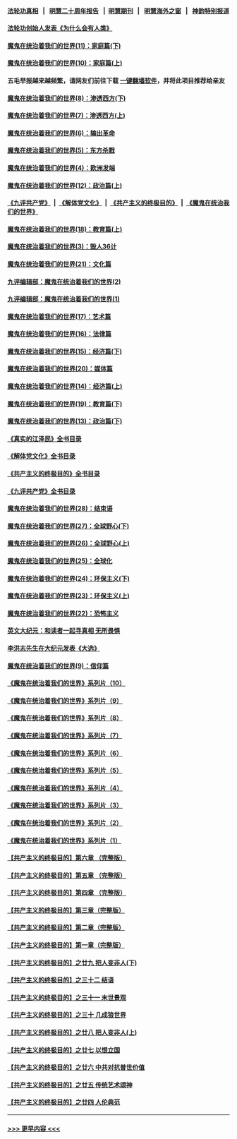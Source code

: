 #### [法轮功真相](https://github.com/gfw-breaker/truth/blob/master/README.md?t=0) &nbsp;&nbsp;|&nbsp;&nbsp; [明慧二十周年报告](https://github.com/gfw-breaker/mh-reports/blob/master/README.md?t=0) &nbsp;&nbsp;|&nbsp;&nbsp;[明慧期刊](https://github.com/gfw-breaker/mh-qikan) &nbsp;&nbsp;|&nbsp;&nbsp; [明慧海外之窗](https://github.com/gfw-breaker/mh-news/blob/master/README.md?t=0) &nbsp;&nbsp;|&nbsp;&nbsp; [神韵特别报道](https://github.com/gfw-breaker/mh-news/blob/master/shenyun.md?t=0)
#### [法轮功创始人发表《为什么会有人类》](../pages/nsc422/n13912117.md?t=01300343) 
#### [魔鬼在统治着我们的世界(11)：家庭篇(下)](../pages/nsc422/n10440961.md?t=01300343) 
#### [魔鬼在统治着我们的世界(10)：家庭篇(上)](../pages/nsc422/n10435448.md?t=01300343) 
#### 五毛举报越来越频繁，请网友们前往下载 [一键翻墙软件](https://github.com/gfw-breaker/ssr-accounts)，并将此项目推荐给亲友
#### [魔鬼在统治着我们的世界(8)：渗透西方(下)](../pages/nsc422/n10429603.md?t=01300343) 
#### [魔鬼在统治着我们的世界(7)：渗透西方(上)](../pages/nsc422/n10426013.md?t=01300343) 
#### [魔鬼在统治着我们的世界(6)：输出革命](../pages/nsc422/n10421536.md?t=01300343) 
#### [魔鬼在统治着我们的世界(5)：东方杀戮](../pages/nsc422/n10417707.md?t=01300343) 
#### [魔鬼在统治着我们的世界(4)：欧洲发端](../pages/nsc422/n10414890.md?t=01300343) 
#### [魔鬼在统治着我们的世界(12)：政治篇(上)](../pages/nsc422/n10444576.md?t=01300343) 
#### [《九评共产党》](https://github.com/begood0513/9ping.md/blob/master/README.md) &nbsp;|&nbsp; [《解体党文化》](../../../../jtdwh.md/blob/master/README.md)  &nbsp;|&nbsp; [《共产主义的终极目的》](../../../../gczydzjmd.md/blob/master/README.md) &nbsp;|&nbsp; [《魔鬼在统治我们的世界》](../../../../mgztzwmdsj.md/blob/master/README.md) 
#### [魔鬼在统治着我们的世界(18)：教育篇(上)](../pages/nsc422/n10526970.md?t=01300343) 
#### [魔鬼在统治着我们的世界(3)：毁人36计](../pages/nsc422/n10411583.md?t=01300343) 
#### [魔鬼在统治着我们的世界(21)：文化篇](../pages/nsc422/n10597706.md?t=01300343) 
#### [九评编辑部：魔鬼在统治着我们的世界(2)](../pages/nsc422/n10410036.md?t=01300343) 
#### [九评编辑部：魔鬼在统治着我们的世界(1)](../pages/nsc422/n10406825.md?t=01300343) 
#### [魔鬼在统治着我们的世界(17)：艺术篇](../pages/nsc422/n10499093.md?t=01300343) 
#### [魔鬼在统治着我们的世界(16)：法律篇](../pages/nsc422/n10485969.md?t=01300343) 
#### [魔鬼在统治着我们的世界(15)：经济篇(下)](../pages/nsc422/n10469975.md?t=01300343) 
#### [魔鬼在统治着我们的世界(20)：媒体篇](../pages/nsc422/n10586579.md?t=01300343) 
#### [魔鬼在统治着我们的世界(14)：经济篇(上)](../pages/nsc422/n10457370.md?t=01300343) 
#### [魔鬼在统治着我们的世界(19)：教育篇(下)](../pages/nsc422/n10564808.md?t=01300343) 
#### [魔鬼在统治着我们的世界(13)：政治篇(下)](../pages/nsc422/n10448270.md?t=01300343) 
#### [《真实的江泽民》全书目录](../pages/nsc422/n13721399.md?t=01300343) 
#### [《解体党文化》全书目录](../pages/nsc422/n13721157.md?t=01300343) 
#### [《共产主义的终极目的》全书目录](../pages/nsc422/n13721048.md?t=01300343) 
#### [《九评共产党》全书目录](../pages/nsc422/n13708085.md?t=01300343) 
#### [魔鬼在统治着我们的世界(28)：结束语](../pages/nsc422/n10936246.md?t=01300343) 
#### [魔鬼在统治着我们的世界(27)：全球野心(下)](../pages/nsc422/n10928319.md?t=01300343) 
#### [魔鬼在统治着我们的世界(26)：全球野心(上)](../pages/nsc422/n10900318.md?t=01300343) 
#### [魔鬼在统治着我们的世界(25)：全球化](../pages/nsc422/n10788205.md?t=01300343) 
#### [魔鬼在统治着我们的世界(24)：环保主义(下)](../pages/nsc422/n10695307.md?t=01300343) 
#### [魔鬼在统治着我们的世界(23)：环保主义(上)](../pages/nsc422/n10688613.md?t=01300343) 
#### [魔鬼在统治着我们的世界(22)：恐怖主义](../pages/nsc422/n10614727.md?t=01300343) 
#### [英文大纪元：和读者一起寻真相 无所畏惧](../pages/nsc422/n12542027.md?t=01300343) 
#### [李洪志先生在大纪元发表《大选》](../pages/nsc422/n12534746.md?t=01300343) 
#### [魔鬼在统治着我们的世界(9)：信仰篇](../pages/nsc422/n10432159.md?t=01300343) 
#### [《魔鬼在统治着我们的世界》系列片（10）](../pages/nsc422/n12292670.md?t=01300343) 
#### [《魔鬼在统治着我们的世界》系列片（9）](../pages/nsc422/n12290859.md?t=01300343) 
#### [《魔鬼在统治着我们的世界》系列片（8）](../pages/nsc422/n12287445.md?t=01300343) 
#### [《魔鬼在统治着我们的世界》系列片（7）](../pages/nsc422/n12283425.md?t=01300343) 
#### [《魔鬼在统治着我们的世界》系列片（6）](../pages/nsc422/n12282314.md?t=01300343) 
#### [《魔鬼在统治着我们的世界》系列片（5）](../pages/nsc422/n12281419.md?t=01300343) 
#### [《魔鬼在统治着我们的世界》系列片（4）](../pages/nsc422/n12274024.md?t=01300343) 
#### [《魔鬼在统治着我们的世界》系列片（3）](../pages/nsc422/n12271322.md?t=01300343) 
#### [《魔鬼在统治着我们的世界》系列片（2）](../pages/nsc422/n12269049.md?t=01300343) 
#### [《魔鬼在统治着我们的世界》系列片（1）](../pages/nsc422/n12267575.md?t=01300343) 
#### [【共产主义的终极目的】第六章 （完整版）](../pages/nsc422/n11428913.md?t=01300343) 
#### [【共产主义的终极目的】第五章 （完整版）](../pages/nsc422/n11428912.md?t=01300343) 
#### [【共产主义的终极目的】第四章 （完整版）](../pages/nsc422/n11428907.md?t=01300343) 
#### [【共产主义的终极目的】第三章（完整版）](../pages/nsc422/n11428848.md?t=01300343) 
#### [【共产主义的终极目的】第二章（完整版）](../pages/nsc422/n11428831.md?t=01300343) 
#### [【共产主义的终极目的】第一章（完整版）](../pages/nsc422/n11417651.md?t=01300343) 
#### [【共产主义的终极目的】之廿九 把人变非人(下)](../pages/nsc422/n11344140.md?t=01300343) 
#### [【共产主义的终极目的】之三十二 结语](../pages/nsc422/n11360535.md?t=01300343) 
#### [【共产主义的终极目的】之三十一 末世景观](../pages/nsc422/n11351129.md?t=01300343) 
#### [【共产主义的终极目的】之三十 几成狼世界](../pages/nsc422/n11348280.md?t=01300343) 
#### [【共产主义的终极目的】之廿八 把人变非人(上)](../pages/nsc422/n11340492.md?t=01300343) 
#### [【共产主义的终极目的】之廿七 以恨立国](../pages/nsc422/n11336944.md?t=01300343) 
#### [【共产主义的终极目的】之廿六 中共对抗普世价值](../pages/nsc422/n11324785.md?t=01300343) 
#### [【共产主义的终极目的】之廿五 传统艺术颂神](../pages/nsc422/n11296396.md?t=01300343) 
#### [【共产主义的终极目的】之廿四 人伦典范](../pages/nsc422/n11296397.md?t=01300343) 

----
#### [ >>> 更早内容 <<< ](../indexes/nsc422-earlier.md)
